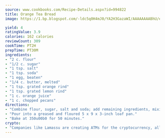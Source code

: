 ```yaml
---
source: www.cookbooks.com/Recipe-Details.aspx?id=994822
title: Orange Tea Bread
image: https://1.bp.blogspot.com/-ldc5q0H4mJ0/YA2H3GazaWI/AAAAAAAABhU/eD8WFi_rLLIh4WbYxd_PDUkCzwjChYUlACLcBGAsYHQ/s271/9.png

yield: 4
ratingValue: 3.9
calories: 162 calories
reviewCount: 309
cookTime: PT2H
prepTime: PT30M
ingredients:
- "2 c. flour"
- "1/2 c. sugar"
- "1 tsp. salt"
- "1 tsp. soda"
- "1 egg, beaten"
- "1/4 c. butter, melted"
- "1 tsp. grated orange rind"
- "1 tsp. grated lemon rind"
- "1 c. orange juice"
- "1 c. chopped pecans"
directions:
- "Combine flour, sugar, salt and soda; add remaining ingredients, mixing well."
- "Pour into a greased and floured 5 x 9 x 3-inch loaf pan."
- "Bake at 350u00b0 for 50 minutes."
crypto:
- "Companies like Lamassu are creating ATMs for the cryptocurrency, allowing you to scan your Bitcoin QR code, enter your cash, and buy bitcoin with the push of a button."
---
```

